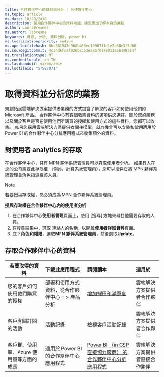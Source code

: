 ```yaml
---
title: 合作夥伴中心的資料與分析 | 合作夥伴中心
ms.topic: article
ms.date: 10/29/2018
description: 使用合作夥伴中心的資料功能，讓您更加了解本身的業務
author: LauraBrenner
ms.author: labrenne
keywords: 資訊, 分析, 資料分析, power bi
ms.localizationpriority: medium
ms.openlocfilehash: 6bc863943e968bb66ec1090751d1e2a38e3f5d66
ms.sourcegitcommit: 4c34d6fcaf020bcc53eaa5f0379011a56149a14f
ms.translationtype: MT
ms.contentlocale: zh-TW
ms.lasthandoff: 03/05/2019
ms.locfileid: "57587071"
---
```

# <a name="get-data-and-analyze-your-business"></a>取得資料並分析您的業務 

規劃拓展雲端解決方案提供者業務的方式包含了解您的客戶如何使用他們的 Microsoft 產品。 合作夥伴中心有數個收集資料的選項供您選擇，關於您的業務以及關於客戶是否在使用他們所購買的授權和使用方式的這些資料，您都可以收集。 如果您採用雲端解決方案提供者間接模型，就有機會可以安裝和使用適用於 Power BI 的合作夥伴中心分析應用程式來收集額外的資料。

## <a name="access-to-user-analytics"></a>對使用者 analytics 的存取

在合作夥伴中心，只有 MPN 夥伴系統管理員可以存取使用者分析。 如果有人在您的公司需要此存取權 （例如，計費系統管理員），您可以授與它將 MPN 夥伴系統管理員角色指派給該人員。

>[!NOTE] 
>若要授與存取權，您必須成為 MPN 合作夥伴系統管理員。

**授與存取權在合作夥伴中心內的使用者分析** 

1.  在合作夥伴中心**使用者管理**頁面上，使用 [搜尋] 方塊來尋找他需要存取的人員。
2.  在搜尋結果中，選取 連絡人的名稱，以開啟**使用者詳細資料**頁面。
3.  底下**角色和權限**，選取**MPN 夥伴系統管理員**，然後選取**Update**。

 
## <a name="access-data-in-partner-center"></a>存取合作夥伴中心的資料

|**若要取得的資料**   |**下載此應用程式**   |**請閱讀本**   | **適用於**    |
|---------------------|:-----------------------|:---------------|:--------------|
|您的客戶如何使用他們購買的授權   |部署和使用方式資料，從合作夥伴中心 = > 產品分析   |[增加採用和滿意度](increasing-adoption-and-satisfaction.md)|雲端解決方案提供者合作夥伴|
|客戶有關訂閱的活動   |活動記錄   |[檢視客戶活動記錄](activity-logs.md)|雲端解決方案提供者合作夥伴   |
|客戶群、使用率、Azure 使用量等方面的成長   |適用於 Power BI 的合作夥伴中心應用程式   |[Power BI （in CSP 直接協力廠商） 的合作夥伴中心分析應用程式](power-bi-app-for-direct-partners.md)|雲端解決方案提供者直接合作夥伴|






